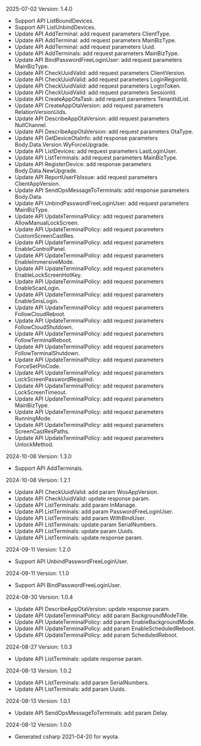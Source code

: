 2025-07-02 Version: 1.4.0
- Support API ListBoundDevices.
- Support API ListUnbindDevices.
- Update API AddTerminal: add request parameters ClientType.
- Update API AddTerminal: add request parameters MainBizType.
- Update API AddTerminal: add request parameters Uuid.
- Update API AddTerminals: add request parameters MainBizType.
- Update API BindPasswordFreeLoginUser: add request parameters MainBizType.
- Update API CheckUuidValid: add request parameters ClientVersion.
- Update API CheckUuidValid: add request parameters LoginRegionId.
- Update API CheckUuidValid: add request parameters LoginToken.
- Update API CheckUuidValid: add request parameters SessionId.
- Update API CreateAppOtaTask: add request parameters TenantIdList.
- Update API CreateAppOtaVersion: add request parameters RelationVersionUids.
- Update API DescribeAppOtaVersion: add request parameters NullChannel.
- Update API DescribeAppOtaVersion: add request parameters OtaType.
- Update API GetDeviceOtaInfo: add response parameters Body.Data.Version.WyForceUpgrade.
- Update API ListDevices: add request parameters LastLoginUser.
- Update API ListTerminals: add request parameters MainBizType.
- Update API RegisterDevice: add response parameters Body.Data.NewUpgrade.
- Update API ReportUserFbIssue: add request parameters ClientAppVersion.
- Update API SendOpsMessageToTerminals: add response parameters Body.Data.
- Update API UnbindPasswordFreeLoginUser: add request parameters MainBizType.
- Update API UpdateTerminalPolicy: add request parameters AllowManualLockScreen.
- Update API UpdateTerminalPolicy: add request parameters CustomScreenCastRes.
- Update API UpdateTerminalPolicy: add request parameters EnableControlPanel.
- Update API UpdateTerminalPolicy: add request parameters EnableImmersiveMode.
- Update API UpdateTerminalPolicy: add request parameters EnableLockScreenHotKey.
- Update API UpdateTerminalPolicy: add request parameters EnableScanLogin.
- Update API UpdateTerminalPolicy: add request parameters EnableSmsLogin.
- Update API UpdateTerminalPolicy: add request parameters FollowCloudReboot.
- Update API UpdateTerminalPolicy: add request parameters FollowCloudShutdown.
- Update API UpdateTerminalPolicy: add request parameters FollowTerminalReboot.
- Update API UpdateTerminalPolicy: add request parameters FollowTerminalShutdown.
- Update API UpdateTerminalPolicy: add request parameters ForceSetPinCode.
- Update API UpdateTerminalPolicy: add request parameters LockScreenPasswordRequired.
- Update API UpdateTerminalPolicy: add request parameters LockScreenTimeout.
- Update API UpdateTerminalPolicy: add request parameters MainBizType.
- Update API UpdateTerminalPolicy: add request parameters RunningMode.
- Update API UpdateTerminalPolicy: add request parameters ScreenCastResPaths.
- Update API UpdateTerminalPolicy: add request parameters UnlockMethod.


2024-10-08 Version: 1.3.0
- Support API AddTerminals.


2024-10-08 Version: 1.2.1
- Update API CheckUuidValid: add param WosAppVersion.
- Update API CheckUuidValid: update response param.
- Update API ListTerminals: add param InManage.
- Update API ListTerminals: add param PasswordFreeLoginUser.
- Update API ListTerminals: add param WithBindUser.
- Update API ListTerminals: update param SerialNumbers.
- Update API ListTerminals: update param Uuids.
- Update API ListTerminals: update response param.


2024-09-11 Version: 1.2.0
- Support API UnbindPasswordFreeLoginUser.


2024-09-11 Version: 1.1.0
- Support API BindPasswordFreeLoginUser.


2024-08-30 Version: 1.0.4
- Update API DescribeAppOtaVersion: update response param.
- Update API UpdateTerminalPolicy: add param BackgroundModeTitle.
- Update API UpdateTerminalPolicy: add param EnableBackgroundMode.
- Update API UpdateTerminalPolicy: add param EnableScheduledReboot.
- Update API UpdateTerminalPolicy: add param ScheduledReboot.


2024-08-27 Version: 1.0.3
- Update API ListTerminals: update response param.


2024-08-13 Version: 1.0.2
- Update API ListTerminals: add param SerialNumbers.
- Update API ListTerminals: add param Uuids.


2024-08-13 Version: 1.0.1
- Update API SendOpsMessageToTerminals: add param Delay.


2024-08-12 Version: 1.0.0
- Generated csharp 2021-04-20 for wyota.

